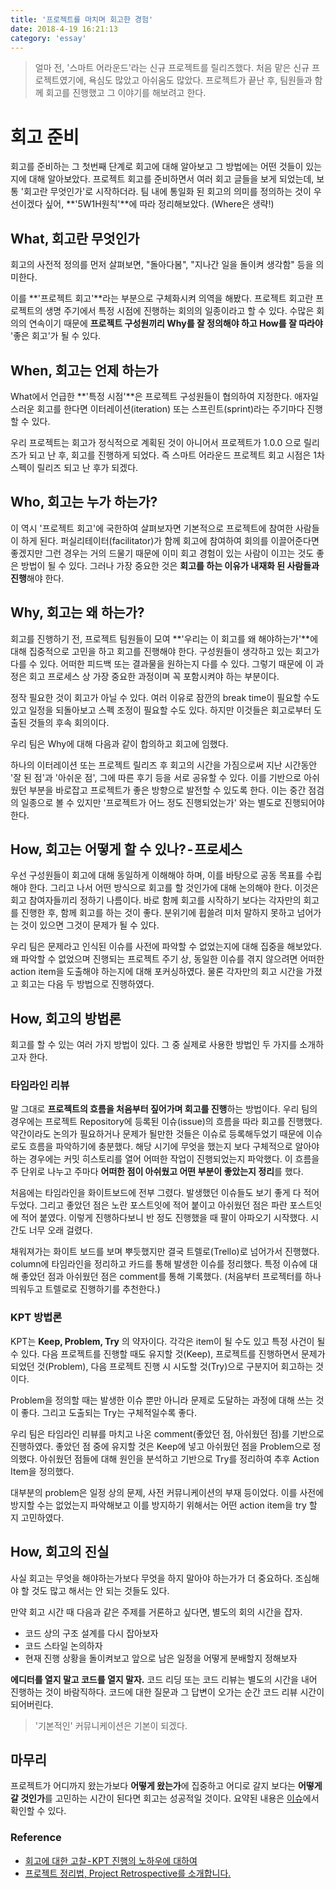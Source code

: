 ```yaml
---
title: '프로젝트를 마치며 회고한 경험'
date: 2018-4-19 16:21:13
category: 'essay'
---
```


> 얼마 전, '스마트 어라운드'라는 신규 프로젝트를 릴리즈했다. 처음 맡은 신규 프로젝트였기에, 욕심도 많았고 아쉬움도 많았다. 프로젝트가 끝난 후, 팀원들과 함께 회고를 진행했고 그 이야기를 해보려고 한다.

# 회고 준비

회고를 준비하는 그 첫번째 단계로 회고에 대해 알아보고 그 방법에는 어떤 것들이 있는지에 대해 알아보았다. 프로젝트 회고를 준비하면서 여러 회고 글들을 보게 되었는데, 보통 '회고란 무엇인가'로 시작하더라. 팀 내에 통일화 된 회고의 의미를 정의하는 것이 우선이겠다 싶어, **'5W1H원칙'**에 따라 정리해보았다. (Where은 생략!)

## What, 회고란 무엇인가

회고의 사전적 정의를 먼저 살펴보면, "돌아다봄", "지나간 일을 돌이켜 생각함" 등을 의미한다.

이를 **'프로젝트 회고'**라는 부분으로 구체화시켜 의역을 해봤다. 프로젝트 회고란 프로젝트의 생명 주기에서 특정 시점에 진행하는 회의의 일종이라고 할 수 있다. 수많은 회의의 연속이기 때문에 **프로젝트 구성원끼리 Why를 잘 정의해야 하고 How를 잘 따라야** '좋은 회고'가 될 수 있다.

## When, 회고는 언제 하는가

What에서 언급한 **'특정 시점'**은 프로젝트 구성원들이 협의하여 지정한다. 애자일스러운 회고를 한다면 이터레이션(iteration) 또는 스프린트(sprint)라는 주기마다 진행할 수 있다.

우리 프로젝트는 회고가 정식적으로 계획된 것이 아니어서 프로젝트가 1.0.0 으로 릴리즈가 되고 난 후, 회고를 진행하게 되었다. 즉 스마트 어라운드 프로젝트 회고 시점은 1차 스펙이 릴리즈 되고 난 후가 되겠다.

## Who, 회고는 누가 하는가?

이 역시 '프로젝트 회고'에 국한하여 살펴보자면 기본적으로 프로젝트에 참여한 사람들이 하게 된다. 퍼실리테이터(facilitator)가 함께 회고에 참여하여 회의를 이끌어준다면 좋겠지만 그런 경우는 거의 드물기 때문에 이미 회고 경험이 있는 사람이 이끄는 것도 좋은 방법이 될 수 있다. 그러나 가장 중요한 것은 **회고를 하는 이유가 내재화 된 사람들과 진행**해야 한다.

## Why, 회고는 왜 하는가?

회고를 진행하기 전, 프로젝트 팀원들이 모여 **'우리는 이 회고를 왜 해야하는가'**에 대해 집중적으로 고민을 하고 회고를 진행해야 한다. 구성원들이 생각하고 있는 회고가 다를 수 있다. 어떠한 피드백 또는 결과물을 원하는지 다를 수 있다. 그렇기 때문에 이 과정은 회고 프로세스 상 가장 중요한 과정이며 꼭 포함시켜야 하는 부분이다.

정작 필요한 것이 회고가 아닐 수 있다. 여러 이유로 잠깐의 break time이 필요할 수도 있고 일정을 되돌아보고 스펙 조정이 필요할 수도 있다. 하지만 이것들은 회고로부터 도출된 것들의 후속 회의이다.

우리 팀은 Why에 대해 다음과 같이 합의하고 회고에 임했다.

하나의 이터레이션 또는 프로젝트 릴리즈 후 회고의 시간을 가짐으로써 지난 시간동안 '잘 된 점'과 '아쉬운 점', 그에 따른 후기 등을 서로 공유할 수 있다. 이를 기반으로 아쉬웠던 부분을 바로잡고 프로젝트가 좋은 방향으로 발전할 수 있도록 한다. 이는 중간 점검의 일종으로 볼 수 있지만 '프로젝트가 어느 정도 진행되었는가' 와는 별도로 진행되어야 한다.

## How, 회고는 어떻게 할 수 있나? - 프로세스

우선 구성원들이 회고에 대해 동일하게 이해해야 하며, 이를 바탕으로 공동 목표를 수립해야 한다. 그리고 나서 어떤 방식으로 회고를 할 것인가에 대해 논의해야 한다. 이것은 회고 참여자들끼리 정하기 나름이다. 바로 함께 회고를 시작하기 보다는 각자만의 회고를 진행한 후, 함께 회고를 하는 것이 좋다. 분위기에 휩쓸려 미처 말하지 못하고 넘어가는 것이 있으면 그것이 문제가 될 수 있다.

우리 팀은 문제라고 인식된 이슈를 사전에 파악할 수 없었는지에 대해 집중을 해보았다. 왜 파악할 수 없었으며 진행되는 프로젝트 주기 상, 동일한 이슈를 겪지 않으려면 어떠한 action item을 도출해야 하는지에 대해 포커싱하였다. 물론 각자만의 회고 시간을 가졌고 회고는 다음 두 방법으로 진행하였다.

## How, 회고의 방법론

회고를 할 수 있는 여러 가지 방법이 있다. 그 중 실제로 사용한 방법인 두 가지를 소개하고자 한다.

### 타임라인 리뷰

말 그대로 **프로젝트의 흐름을 처음부터 짚어가며 회고를 진행**하는 방법이다. 우리 팀의 경우에는 프로젝트 Repository에 등록된 이슈(issue)의 흐름을 따라 회고를 진행했다. 약간이라도 논의가 필요하거나 문제가 될만한 것들은 이슈로 등록해두었기 때문에 이슈로도 흐름을 파악하기에 충분했다. 해당 시기에 무엇을 했는지 보다 구체적으로 알아야 하는 경우에는 커밋 히스토리를 열어 어떠한 작업이 진행되었는지 파악했다. 이 흐름을 주 단위로 나누고 주마다 **어떠한 점이 아쉬웠고 어떤 부분이 좋았는지 정리**를 했다.

처음에는 타임라인을 화이트보드에 전부 그렸다. 발생했던 이슈들도 보기 좋게 다 적어두었다. 그리고 좋았던 점은 노란 포스트잇에 적어 붙이고 아쉬웠던 점은 파란 포스트잇에 적어 붙였다. 이렇게 진행하다보니 반 정도 진행했을 때 팔이 아파오기 시작했다. 시간도 너무 오래 걸렸다.

채워져가는 화이트 보드를 보며 뿌듯했지만 결국 트렐로(Trello)로 넘어가서 진행했다. column에 타임라인을 정리하고 카드를 통해 발생한 이슈를 정리했다. 특정 이슈에 대해 좋았던 점과 아쉬웠던 점은 comment를 통해 기록했다. (처음부터 프로젝터를 하나 띄워두고 트렐로로 진행하기를 추천한다.)

### KPT 방법론

KPT는 **Keep, Problem, Try** 의 약자이다. 각각은 item이 될 수도 있고 특정 사건이 될 수 있다. 다음 프로젝트를 진행할 때도 유지할 것(Keep), 프로젝트를 진행하면서 문제가 되었던 것(Problem), 다음 프로젝트 진행 시 시도할 것(Try)으로 구분지어 회고하는 것이다.

Problem을 정의할 때는 발생한 이슈 뿐만 아니라 문제로 도달하는 과정에 대해 쓰는 것이 좋다. 그리고 도출되는 Try는 구체적일수록 좋다.

우리 팀은 타임라인 리뷰를 마치고 나온 comment(좋았던 점, 아쉬웠던 점)를 기반으로 진행하였다. 좋았던 점 중에 유지할 것은 Keep에 넣고 아쉬웠던 점을 Problem으로 정의했다. 아쉬웠던 점들에 대해 원인을 분석하고 기반으로 Try를 정리하여 추후 Action Item을 정의했다.

대부분의 problem은 일정 상의 문제, 사전 커뮤니케이션의 부재 등이었다. 이를 사전에 방지할 수는 없었는지 파악해보고 이를 방지하기 위해서는 어떤 action item을 try 할 지 고민하였다.

## How, 회고의 진실

사실 회고는 무엇을 해야하는가보다 무엇을 하지 말아야 하는가가 더 중요하다. 조심해야 할 것도 많고 해서는 안 되는 것들도 있다.

만약 회고 시간 때 다음과 같은 주제를 거론하고 싶다면, 별도의 회의 시간을 잡자.

- 코드 상의 구조 설계를 다시 잡아보자
- 코드 스타일 논의하자
- 현재 진행 상황을 돌이켜보고 앞으로 남은 일정을 어떻게 분배할지 정해보자

**에디터를 열지 말고 코드를 열지 말자.** 코드 리딩 또는 코드 리뷰는 별도의 시간을 내어 진행하는 것이 바람직하다. 코드에 대한 질문과 그 답변이 오가는 순간 코드 리뷰 시간이 되어버린다.

> '기본적인' 커뮤니케이션은 기본이 되겠다.

## 마무리

프로젝트가 어디까지 왔는가보다 **어떻게 왔는가**에 집중하고 어디로 갈지 보다는 **어떻게 갈 것인가**를 고민하는 시간이 된다면 회고는 성공적일 것이다. 요약된 내용은 [이슈](https://github.com/JaeYeopHan/tip-archive/issues/6)에서 확인할 수 있다.

### Reference

- [회고에 대한 고찰 - KPT 진행의 노하우에 대하여](http://www.moreagile.net/2016/04/kpt.html)
- [프로젝트 정리법, Project Retrospective를 소개합니다.](https://story.pxd.co.kr/733)

